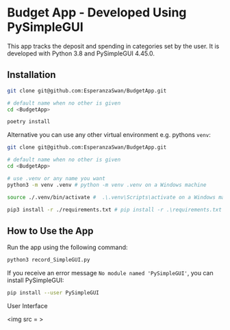 # Budget App - Developed Using PySimpleGUI

This app tracks the deposit and spending in categories set by the user. It is developed with Python 3.8 and 
PySimpleGUI 4.45.0. 

## Installation
```bash
git clone git@github.com:EsperanzaSwan/BudgetApp.git

# default name when no other is given
cd <BudgetApp>

poetry install
```

Alternative you can use any other virtual environment e.g. pythons `venv`:

```bash
git clone git@github.com:EsperanzaSwan/BudgetApp.git

# default name when no other is given
cd <BudgetApp>

# use .venv or any name you want
python3 -m venv .venv # python -m venv .venv on a Windows machine

source ./.venv/bin/activate #  .\.venv\Scripts\activate on a Windows machine

pip3 install -r ./requirements.txt # pip install -r .\requirements.txt on a Windows machine
```
## How to Use the App

Run the app using the following command:

``` bash
python3 record_SimpleGUI.py
```
If you receive an error message `No module named 'PySimpleGUI'`, you can install PySimpleGUI:

``` bash
pip install --user PySimpleGUI
```
User Interface

<img src = >

